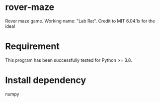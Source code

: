 # rover-maze
Rover maze game. Working name: "Lab Rat".  Credit to MIT 6.04.1x for the idea!

# Requirement
This program has been successfully tested for Python >= 3.8.

# Install dependency
numpy
